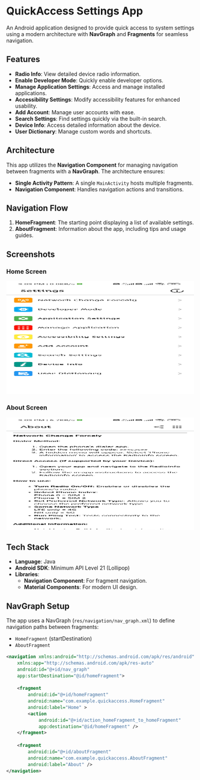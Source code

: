 # QuickAccess Settings App

An Android application designed to provide quick access to system settings using a modern architecture with **NavGraph** and **Fragments** for seamless navigation.

## Features

- **Radio Info**: View detailed device radio information.
- **Enable Developer Mode**: Quickly enable developer options.
- **Manage Application Settings**: Access and manage installed applications.
- **Accessibility Settings**: Modify accessibility features for enhanced usability.
- **Add Account**: Manage user accounts with ease.
- **Search Settings**: Find settings quickly via the built-in search.
- **Device Info**: Access detailed information about the device.
- **User Dictionary**: Manage custom words and shortcuts.

## Architecture

This app utilizes the **Navigation Component** for managing navigation between fragments with a **NavGraph**. The architecture ensures:
- **Single Activity Pattern**: A single `MainActivity` hosts multiple fragments.
- **Navigation Component**: Handles navigation actions and transitions.

## Navigation Flow

1. **HomeFragment**: The starting point displaying a list of available settings.
3. **AboutFragment**: Information about the app, including tips and usage guides.

## Screenshots

### Home Screen
<img src="https://github.com/xSunRayStudiox/Settings-Sortcut/blob/settings/Screenshot_2024-11-16-15-03-38-802_com.sun_ray.LTE_4G%5B1%5D.jpg" alt="Home Screen" width="500" height="300">

### About Screen
<img src="https://github.com/xSunRayStudiox/Settings-Sortcut/blob/settings/Screenshot_2024-11-16-15-03-43-457_com.sun_ray.LTE_4G%5B1%5D.jpg" alt="About Screen" width="500" height="300">

## Tech Stack

- **Language**: Java
- **Android SDK**: Minimum API Level 21 (Lollipop)
- **Libraries**:
  - **Navigation Component**: For fragment navigation.
  - **Material Components**: For modern UI design.

## NavGraph Setup

The app uses a NavGraph (`res/navigation/nav_graph.xml`) to define navigation paths between fragments:
- `HomeFragment` (startDestination)
- `AboutFragment`

```xml
<navigation xmlns:android="http://schemas.android.com/apk/res/android"
    xmlns:app="http://schemas.android.com/apk/res-auto"
    android:id="@+id/nav_graph"
    app:startDestination="@id/homeFragment">

    <fragment
        android:id="@+id/homeFragment"
        android:name="com.example.quickaccess.HomeFragment"
        android:label="Home" >
        <action
            android:id="@+id/action_homeFragment_to_homeFragment"
            app:destination="@id/homeFragment" />
    </fragment>

    <fragment
        android:id="@+id/aboutFragment"
        android:name="com.example.quickaccess.AboutFragment"
        android:label="About" />
</navigation>
